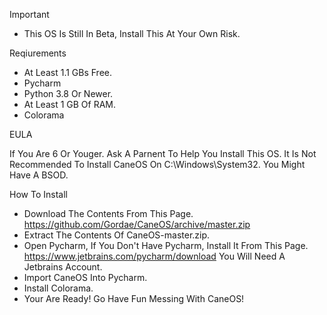 Important
* This OS Is Still In Beta, Install This At Your Own Risk.

Reqiurements
* At Least 1.1 GBs Free.
* Pycharm
* Python 3.8 Or Newer.
* At Least 1 GB Of RAM.
* Colorama

EULA

If You Are 6 Or Youger. Ask A Parnent To Help You Install This OS.
It Is Not Recommended To Install CaneOS On C:\Windows\System32.
You Might Have A BSOD.

How To Install

* Download The Contents From This Page. https://github.com/Gordae/CaneOS/archive/master.zip
* Extract The Contents Of CaneOS-master.zip.
* Open Pycharm, If You Don't Have Pycharm, Install It From This Page. https://www.jetbrains.com/pycharm/download You Will Need A Jetbrains Account.
* Import CaneOS Into Pycharm.
* Install Colorama.
* Your Are Ready! Go Have Fun Messing With CaneOS!
